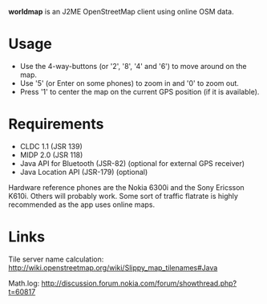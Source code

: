 
**worldmap** is an J2ME OpenStreetMap client using online OSM data.

Usage
=====

* Use the 4-way-buttons (or '2', '8', '4' and '6') to move around on the map.
* Use '5' (or Enter on some phones) to zoom in and '0' to zoom out.
* Press '1' to center the map on the current GPS position (if it is available).

Requirements
============

* CLDC 1.1 (JSR 139)
* MIDP 2.0 (JSR 118)
* Java API for Bluetooth (JSR-82)  (optional for external GPS receiver)
* Java Location API (JSR-179) (optional)

Hardware reference phones are the Nokia 6300i and the Sony Ericsson K610i. Others will probably work. Some sort of traffic flatrate is highly recommended as the app uses online maps.

Links
=====

Tile server name calculation: http://wiki.openstreetmap.org/wiki/Slippy_map_tilenames#Java

Math.log: http://discussion.forum.nokia.com/forum/showthread.php?t=60817
